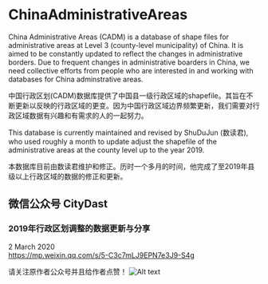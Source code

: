 # ChinaAdministrativeAreas
China Administrative Areas (CADM) is a database of shape files for administrative areas at Level 3 (county-level municipality) of China. It is aimed to be constantly updated to reflect the changes in administrative borders. Due to frequent changes in administrative boarders in China, we need collective efforts from people who are interested in and working with databases for China adminstrative areas.

中国行政区划(CADM)数据库提供了中国县一级行政区域的shapefile。其旨在不断更新以反映的行政区域的更变。因为中国行政区域边界频繁更新，我们需要对行政区域数据有兴趣和有需求的人的一起努力。

This database is currently maintained and revised by ShuDuJun (数读君), who used roughly a month to update adjust the shapefile of the administrative areas at the county level up to the year 2019.

本数据库目前由数读君维护和修正。历时一个多月的时间，他完成了至2019年县级以上行政区域的数据的修正和更新。

## 微信公众号 CityDast
### 2019年行政区划调整的数据更新与分享
2 March 2020  
https://mp.weixin.qq.com/s/5-C3c7mLJ9EPN7e3J9-S4g

请关注原作者公众号并且给作者点赞！
![Alt text](https://mmbiz.qpic.cn/mmbiz_png/uCO0B0UBtiaK9Yq5Oz9cBKlezaGmias0LIM2wD7ZH6hCwt9WdJ7slHxbYwTic737N9IFzZ6jwkUkdgiajGh4I0ibicyA/640?wx_fmt=png&wxfrom=5&wx_lazy=1&wx_co=1)
